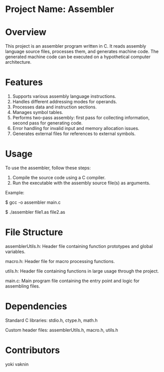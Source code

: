 # Project Name: Assembler
# Overview
This project is an assembler program written in C. It reads assembly language source files, processes them, and generates machine code. The generated machine code can be executed on a hypothetical computer architecture.
# Features
1. Supports various assembly language instructions.
2. Handles different addressing modes for operands.
3. Processes data and instruction sections.
4. Manages symbol tables.
5. Performs two-pass assembly: first pass for collecting information, second pass for generating code.
6. Error handling for invalid input and memory allocation issues.
7. Generates external files for references to external symbols.
# Usage
To use the assembler, follow these steps:

1. Compile the source code using a C compiler.
2. Run the executable with the assembly source file(s) as arguments.

Example:

$ gcc -o assembler main.c

$ ./assembler file1.as file2.as

# File Structure
assemblerUtils.h: Header file containing function prototypes and global variables.

macro.h: Header file for macro processing functions.

utils.h: Header file containing functions in large usage through the project. 

main.c: Main program file containing the entry point and logic for assembling files.

# Dependencies
Standard C libraries: stdio.h, ctype.h, math.h

Custom header files: assemblerUtils.h, macro.h, utils.h

# Contributors
yoki vaknin

